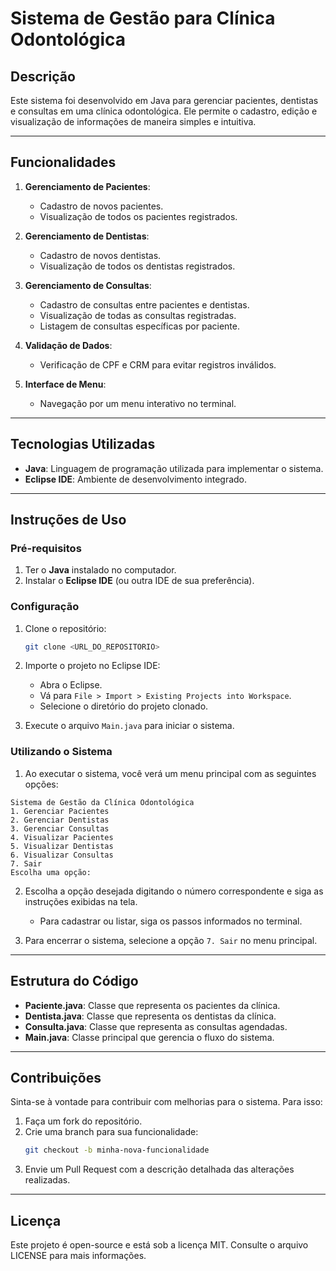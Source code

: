 # Sistema de Gestão para Clínica Odontológica

## Descrição
Este sistema foi desenvolvido em Java para gerenciar pacientes, dentistas e consultas em uma clínica odontológica. Ele permite o cadastro, edição e visualização de informações de maneira simples e intuitiva.

---

## Funcionalidades

1. **Gerenciamento de Pacientes**:
   - Cadastro de novos pacientes.
   - Visualização de todos os pacientes registrados.

2. **Gerenciamento de Dentistas**:
   - Cadastro de novos dentistas.
   - Visualização de todos os dentistas registrados.

3. **Gerenciamento de Consultas**:
   - Cadastro de consultas entre pacientes e dentistas.
   - Visualização de todas as consultas registradas.
   - Listagem de consultas específicas por paciente.

4. **Validação de Dados**:
   - Verificação de CPF e CRM para evitar registros inválidos.

5. **Interface de Menu**:
   - Navegação por um menu interativo no terminal.

---

## Tecnologias Utilizadas
- **Java**: Linguagem de programação utilizada para implementar o sistema.
- **Eclipse IDE**: Ambiente de desenvolvimento integrado.

---

## Instruções de Uso

### Pré-requisitos
1. Ter o **Java** instalado no computador.
2. Instalar o **Eclipse IDE** (ou outra IDE de sua preferência).

### Configuração
1. Clone o repositório:
   ```bash
   git clone <URL_DO_REPOSITORIO>
   ```
2. Importe o projeto no Eclipse IDE:
   - Abra o Eclipse.
   - Vá para `File > Import > Existing Projects into Workspace`.
   - Selecione o diretório do projeto clonado.

3. Execute o arquivo `Main.java` para iniciar o sistema.

### Utilizando o Sistema
1. Ao executar o sistema, você verá um menu principal com as seguintes opções:

```
Sistema de Gestão da Clínica Odontológica
1. Gerenciar Pacientes
2. Gerenciar Dentistas
3. Gerenciar Consultas
4. Visualizar Pacientes
5. Visualizar Dentistas
6. Visualizar Consultas
7. Sair
Escolha uma opção: 
```

2. Escolha a opção desejada digitando o número correspondente e siga as instruções exibidas na tela.
   - Para cadastrar ou listar, siga os passos informados no terminal.

3. Para encerrar o sistema, selecione a opção `7. Sair` no menu principal.

---

## Estrutura do Código
- **Paciente.java**: Classe que representa os pacientes da clínica.
- **Dentista.java**: Classe que representa os dentistas da clínica.
- **Consulta.java**: Classe que representa as consultas agendadas.
- **Main.java**: Classe principal que gerencia o fluxo do sistema.

---

## Contribuições
Sinta-se à vontade para contribuir com melhorias para o sistema. Para isso:
1. Faça um fork do repositório.
2. Crie uma branch para sua funcionalidade:
   ```bash
   git checkout -b minha-nova-funcionalidade
   ```
3. Envie um Pull Request com a descrição detalhada das alterações realizadas.

---

## Licença
Este projeto é open-source e está sob a licença MIT. Consulte o arquivo LICENSE para mais informações.

